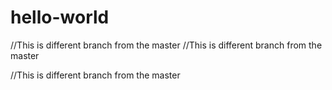 # hello-world

//This is different branch from the master
//This is different branch from the master

//This is different branch from the master

